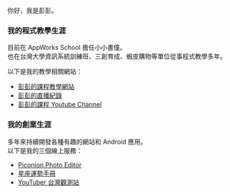 你好，我是彭彭。

### 我的程式教學生涯

目前在 AppWorks School 擔任小小書僮。  
也在台灣大學資訊系統訓練班、三創育成、蝦皮購物等單位從事程式教學多年。 
  
以下是我的教學相關網站：
- [彭彭的課程教學網站](https://training.pada-x.com/)
- [彭彭的直播紀錄](https://cwpeng.github.io/live-records-samples/)
- [彭彭的課程 Youtube Channel](http://www.youtube.com/c/彭彭的課程)

### 我的創業生涯

多年來持續開發各種有趣的網站和 Android 應用。  
以下是我的三個線上服務：
- [Piconion Photo Editor](https://piconion.com/)
- [星座運勢手冊](https://horoscope.dice4rich.com/)
- [YouTuber 台灣觀測站](https://youtuber.pada-x.com/)
